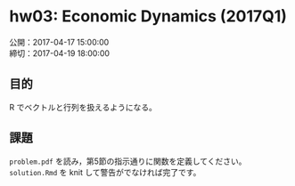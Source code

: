 # hw03: Economic Dynamics (2017Q1)

公開：2017-04-17 15:00:00  
締切：2017-04-19 18:00:00

## 目的

R でベクトルと行列を扱えるようになる。

## 課題

`problem.pdf` を読み，第5節の指示通りに関数を定義してください。`solution.Rmd` を knit して警告がでなければ完了です。

